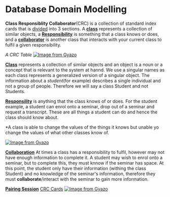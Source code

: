 # Database Domain Modelling 
**Class Responsiblity Collaborator**(CRC) is a collection of standard index cards that is <u>divided</u> into 3 sections. A **<u>class</u>** represents a collection of similar objects, a **<u>Responsibility</u>** is something that a class knows or does, and a **<u>collaborator</u>** is another class that interacts with your current class to fulfil a given responsibility.

_A CRC Table_
[![Image from Gyazo](https://i.gyazo.com/14a6ba797b2c6b05010d80e7ce13f487.png)](https://gyazo.com/14a6ba797b2c6b05010d80e7ce13f487)


**<u>Class</u>** represents a collection of similar objects and an object is a noun or a concept that is relevant to the system at hannd. We use a singular names as each class represents a generalized version of a singular object. The information about a _student_(for example) describes a single individual and not a group of people. Therefore we will say a class Student and not Students.

**<u>Responsility</u>** is anything that the class knows of or does. For the student example, a student can enrol onto a seminar, drop out of a seminar and request a transcript. These are all things a student can do and hence the class should know about.

*A class is able to change the values of the things it knows but unable yo change the values of what other classes know of.


[![Image from Gyazo](https://i.gyazo.com/fd0aead648b75b8117850609e8c0de8d.png)](https://gyazo.com/fd0aead648b75b8117850609e8c0de8d)


**<u>Collaboration</u>** At times a class has a responsibility to fulfil, however may not have enough information to complete it. A student may wish to enrol onto a seminar, but to complete this, they must knnow if the seminar has space. At this point, the student only have their information (withing the class Student) and no knowledge of the seminar's information, therefore they must **collaborate**/interact with the seminar to gain more information.

**<u>Pairing Session</u>**
[CRC Cards](https://github.com/makersacademy/skills-workshops/tree/master/week-4/domain_modelling_student_directory_using_crc_cards)
[![Image from Gyazo](https://i.gyazo.com/6dd2914d358f4c92ca65800c0ffa3227.png)](https://gyazo.com/6dd2914d358f4c92ca65800c0ffa3227)